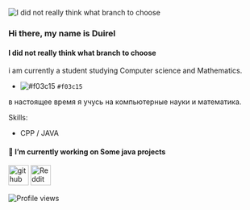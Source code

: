 ![I did not really think what branch to choose](https://github.com/dorukme123/Computer-Architecture-Class/blob/main/%D0%9B%D0%B0%D0%B1-01/images/Comp%201.gif?raw=true)

### Hi there, my name is Duirel
#### I did not really think what branch to choose



i am currently a student studying Computer science and Mathematics.
- ![#f03c15](https://via.placeholder.com/15/f03c15/000000?text=+) `#f03c15`
 
в настоящее время я учусь на компьютерные науки и математика.

Skills: 
* CPP / JAVA

#### 🔭 I’m currently working on Some java projects 


[<img src='https://cdn.jsdelivr.net/npm/simple-icons@3.0.1/icons/github.svg' alt='github' height='40'>](https://github.com/dorukme123)  [<img src='https://cdn.jsdelivr.net/npm/simple-icons@3.0.1/icons/reddit.svg' alt='Reddit' height='40'>](https://www.reddit.com/user/u/Duirel)  


![Profile views](https://gpvc.arturio.dev/dorukme123)  
